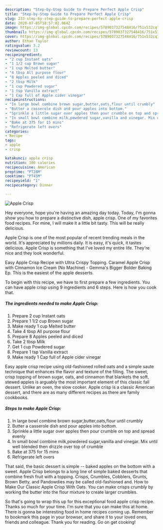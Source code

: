 ```yaml
---
description: "Step-by-Step Guide to Prepare Perfect Apple Crisp"
title: "Step-by-Step Guide to Prepare Perfect Apple Crisp"
slug: 233-step-by-step-guide-to-prepare-perfect-apple-crisp
date: 2020-07-05T18:57:02.064Z
image: https://img-global.cpcdn.com/recipes/5789037327548416/751x532cq70/apple-crisp-recipe-main-photo.jpg
thumbnail: https://img-global.cpcdn.com/recipes/5789037327548416/751x532cq70/apple-crisp-recipe-main-photo.jpg
cover: https://img-global.cpcdn.com/recipes/5789037327548416/751x532cq70/apple-crisp-recipe-main-photo.jpg
author: Ethan Taylor
ratingvalue: 3.2
reviewcount: 13
recipeingredient:
- "2 cup Instant oats"
- "1 1/2 cup Brown sugar"
- "1 cup Melted butter"
- "4 tbsp All purpose flour"
- "8 Apples peeled and diced"
- "2 tbsp Milk"
- "1 cup Powdered sugar"
- "1 tsp Vanilla extract"
- "1 Cap full of Apple cider vinegar"
recipeinstructions:
- "In large bowl combine brown sugar,butter,oats,flour until crumbly"
- "Butter a casserole dish and pour apples into bottom."
- "Sprinkle a little sugar over apples then pour crumble on top and spread evenly"
- "In small bowl combine milk,powdered sugar,vanilla and vinegar. Mix until well blended then drizzle over top of crumble"
- "Bake at 375 for 15 mins"
- "Refrigerate left overs"
categories:
- Recipe
tags:
- apple
- crisp

katakunci: apple crisp 
nutrition: 300 calories
recipecuisine: American
preptime: "PT28M"
cooktime: "PT45M"
recipeyield: "1"
recipecategory: Dinner

---
```



![Apple Crisp](https://img-global.cpcdn.com/recipes/5789037327548416/751x532cq70/apple-crisp-recipe-main-photo.jpg)

Hey everyone, hope you're having an amazing day today. Today, I'm gonna show you how to prepare a distinctive dish, apple crisp. One of my favorites food recipes. For mine, I will make it a little bit tasty. This will be really delicious.

Apple Crisp is one of the most popular of recent trending meals in the world. It's appreciated by millions daily. It is easy, it's quick, it tastes delicious. Apple Crisp is something that I've loved my entire life. They're nice and they look wonderful.

Easy Apple Crisp Recipe with Ultra Crispy Topping. Caramel Apple Crisp with Cinnamon Ice Cream (No Machine) - Gemma&#39;s Bigger Bolder Baking Ep. This is the easiest of the apple desserts.


To begin with this recipe, we have to first prepare a few ingredients. You can have apple crisp using 9 ingredients and 6 steps. Here is how you cook that.

##### The ingredients needed to make Apple Crisp:

1. Prepare 2 cup Instant oats
1. Prepare 1 1/2 cup Brown sugar
1. Make ready 1 cup Melted butter
1. Take 4 tbsp All purpose flour
1. Prepare 8 Apples peeled and diced
1. Take 2 tbsp Milk
1. Get 1 cup Powdered sugar
1. Prepare 1 tsp Vanilla extract
1. Make ready 1 Cap full of Apple cider vinegar


Easy apple crisp recipe using old-fashioned rolled oats and a simple saute technique that enhances the flavor and texture of the filling. The sweet, crisp topping of brown sugar, oats, and cinnamon that blankets the soft, stewed apples is arguably the most important element of this classic fall dessert. Unlike an oven, the slow cooker. Apple crisp is a classic American dessert, and there are as many different recipes as there are family cookbooks. 

##### Steps to make Apple Crisp:

1. In large bowl combine brown sugar,butter,oats,flour until crumbly
1. Butter a casserole dish and pour apples into bottom.
1. Sprinkle a little sugar over apples then pour crumble on top and spread evenly
1. In small bowl combine milk,powdered sugar,vanilla and vinegar. Mix until well blended then drizzle over top of crumble
1. Bake at 375 for 15 mins
1. Refrigerate left overs


That said, the basic dessert is simple -- baked apples on the bottom with a sweet. Apple Crisp belongs to a long line of simple baked desserts that combine fresh fruit with a topping. Crisps, Crumbles, Cobblers, Grunts, Brown Betty, and Pandowdies may be called old-fashioned and. How to Make Our Classic Apple Crisp With Oats. You can make crisps crumbly by working the butter into the flour mixture to create larger crumbles. 

So that's going to wrap this up for this exceptional food apple crisp recipe. Thanks so much for your time. I'm sure that you can make this at home. There is gonna be interesting food in home recipes coming up. Remember to bookmark this page in your browser, and share it to your loved ones, friends and colleague. Thank you for reading. Go on get cooking!

